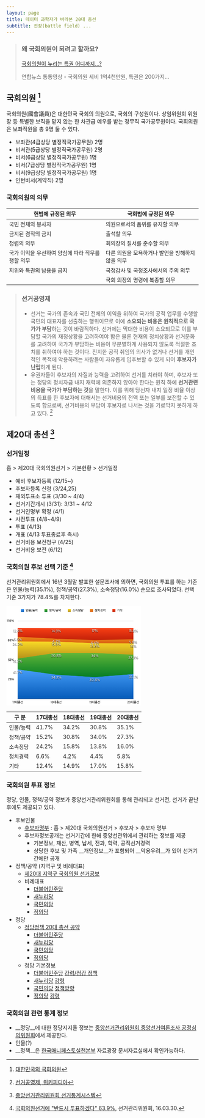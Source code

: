 ```yaml
---
layout: page
title: 데이터 과학자가 바라본 20대 총선
subtitle: 전장(battle field) ... 
---
```



> ### 왜 국회의원이 되려고 할까요?
> 
> [국회의원이 누리는 특권 어디까지...?](https://www.facebook.com/yonhapvideo/videos/1585369938441868/)
> 
> 연합뉴스 통통영상 - 국회의원 세비 1억4천만원, 특권은 200가지...


## 국회의원 [^lawmaker]

국회의원(國會議員)은 대한민국 국회의 의원으로, 국회의 구성원이다. 상임위원회 위원장 등 특별한 보직을 맡지 않는 한 차관급 예우를 받는 정무직 국가공무원이다. 국회의원은 보좌직원을 총 9명 둘 수 있다.

* 보좌관(4급상당 별정직국가공무원) 2명
* 비서관(5급상당 별정직국가공무원) 2명
* 비서(6급상당 별정직국가공무원) 1명
* 비서(7급상당 별정직국가공무원) 1명
* 비서(9급상당 별정직국가공무원) 1명
* 인턴비서(계약직) 2명

### 국회의원의 의무

|   __헌법에 규정된 의무__                   |  __국회법에 규정된 의무__      |
|---------------------------------------|---------------------------------------|
| 국민 전체의 봉사자                         |  의원으로서의 품위를 유지할 의무  |
| 금지된 겸직의 금지                         |  출석할 의무 |
| 청렴의 의무                              |  회의장의 질서를 준수할 의무 |
| 국가 이익을 우선하여 양심에 따라 직무를 행할 의무 |  다른 의원을 모욕하거나 발언을 방해하지 않을 의무 |
| 지위와 특권의 남용을 금지                   |  국정감사 및 국정조사에서의 주의 의무 |
|  | 국회 의장의 명령에 복종할 의무 |



[^lawmaker]: [대한민국의 국회의원](https://ko.wikipedia.org/wiki/대한민국의_국회의원)



> ### 선거공영제
>
> * 선거는 국가의 존속과 국민 전체의 이익을 위하여 국가의 공적 업무를 수행할 국민의 대표자를 선출하는 행위이므로 이에 **소요되는 비용은 원칙적으로 국가가 부담**하는 것이 바람직하다. 선거에는 막대한 비용이 소요되므로 이를 부담할 국가의 재정상황을 고려하여야 함은 물론 현재의 정치상황과 선거문화를 고려하여 국가가 부담하는 비용이 무분별하게 사용되지 않도록 적절한 조치를 취하여야 하는 것이다. 진지한 공직 취임의 의사가 없거나 선거를 개인적인 목적에 악용하려는 사람들이 자유롭게 입후보할 수 있게 되어 **후보자가 난립**하게 된다.
> * 유권자들이 후보자의 자질과 능력을 고려하여 선거를 치러야 하며, 후보자 또는 정당의 정치자금 내지 재력에 의존하지 않아야 한다는 원칙 하에 **선거관련 비용을 국가가 부담하는 것**을 말한다. 이를 위해 당선자 내지 일정 비율 이상의 득표를 한 후보자에 대해서는 선거비용의 전액 또는 일부를 보전할 수 있도록 함으로써, 선거비용의 부담이 후보자로 나서는 것을 가로막지 못하게 하고 있다. [^wiki-ground]

[^wiki-ground]: [선거공영제, 위키피디아](https://ko.wikipedia.org/wiki/선거공영제)


## 제20대 총선 [^nec-info]

[^nec-info]: [중앙선거관리위원회 선거통계시스템](http://info.nec.go.kr/)

### 선거일정

홈 > 제20대 국회의원선거 > 기본현황 > 선거일정

* 예비 후보자등록 (12/15~)
* 후보자등록 신청 (3/24,25)
* 재외투표소 투표 (3/30 ~ 4/4)
* 선거기간개시 (3/31): 3/31 ~ 4/12
* 선거인명부 확정 (4/1)
* 사전투표 (4/8~4/9)
* 투표 (4/13)
* 개표 (4/13 투표종료후 즉시)
* 선거비용 보전청구 (4/25)
* 선거비용 보전 (6/12)


### 국회의원 후보 선택 기준 [^voting-criteria]

선거관리위원회에서 16년 3월말 발표한 설문조사에 의하면, 국회의원 투표를 하는 기준은 인물/능력(35.1%), 정책/공약(27.3%), 소속정당(16.0%) 순으로 조사되었다. 선택기준 3가지가 78.4%를 차지한다.

<img src="fig/voting-criteria.png" alt="후보선택기준" width="70%" />

| 구 분  |17대총선	|18대총선	|19대총선	|20대총선 |
|-------|-------|-------|-------|-------|
|인물/능력	|41.7%	|34.2%	|30.8%	|35.1%  |
|정책/공약	|15.2%	|30.8%	|34.0%	|27.3%  |
|소속정당	|24.2%	|15.8%	|13.8%	|16.0%  |
|정치경력	|6.6%	|4.2%	|4.4%	|5.8%   |
|기타	    |12.4%	|14.9%	|17.0%	|15.8%  |

[^voting-criteria]: [국회의원선거에 "반드시 투표하겠다" 63.9%](http://www.nec.go.kr/portal/bbs/viewPop/B0000342/33190.do?menuNo=200602&searchYear=&searchMonth=&searchWrd=&searchCnd=&viewType=&pageIndex=1), 선거관리위원회, 16.03.30. 


### 국회의원 투표 정보

정당, 인물, 정책/공약 정보가 중앙선거관리위원회를 통해 관리되고 선거전, 선거가 끝난 후에도 제공되고 있다.


* 후보인물
    * [후보자명부](http://info.nec.go.kr/) : 홈 > 제20대 국회의원선거 > 후보자 > 후보자 명부
    * 후보자정보공개는 선거기간에 한해 중앙선관위에서 관리하는 정보를 제공
        * 기본정보, 재산, 병역, 납세, 전과, 학력, 공직선거경력 
        * 상당한 후보 및 가족 __개인정보__가 포함되어 __악용우려__가 있어 선거기간에만 공개   
* 정책/공약 (지역구 및 비례대표)
    * [제20대 지역구 국회의원 선거공보](http://policy.nec.go.kr/svc/policy/PolicyList.do)  
    * 비례대표
        * [더불어민주당](http://policy.nec.go.kr/skin/doc.html?fn=20160419160028245_1.pdf&rs=/preview/html/20160428/)
        * [새누리당](http://policy.nec.go.kr/skin/doc.html?fn=20160419160016188_1.pdf&rs=/preview/html/20160428/)
        * [국민의당](http://policy.nec.go.kr/skin/doc.html?fn=20160419160043368_1.pdf&rs=/preview/html/20160428/)
        * [정의당](http://policy.nec.go.kr/skin/doc.html?fn=20160419160057819_1.pdf&rs=/preview/html/20160428/)
* 정당
	* [정당정책 20대 총선 공약](http://policy.nec.go.kr/svc/policy/PolicyContent02.do)
	    * [더불어민주당](http://policy.nec.go.kr/skin/doc.html?fn=201604130200.pdf&rs=/preview/html/20160428/)
	    * [새누리당](http://policy.nec.go.kr/skin/doc.html?fn=201604130100.pdf&rs=/preview/html/20160428/)    
	    * [국민의당](http://policy.nec.go.kr/skin/doc.html?fn=201604130300.pdf&rs=/preview/html/20160428/)
	    * [정의당](http://policy.nec.go.kr/skin/doc.html?fn=201604130400.pdf&rs=/preview/html/20160428/)
	* 정당 기본정보
	    * [더불어민주당](http://theminjoo.kr/) [강령/정강 정책](http://theminjoo.kr/platform.do)
	    * [새누리당](http://www.saenuriparty.kr/) [강령](http://www.saenuriparty.kr/web/intro/web/listPreambleView.do)
	    * [국민의당](http://people21.kr/) [정책방향](http://people21.kr/policy/)
	    * [정의당](http://www.justice21.org/) [강령](http://www.justice21.org/newhome/about/info02.html)


### 국회의원 관련 통계 정보

* __정당__에 대한 정당지지율 정보는 [중앙선거관리위원회 중앙선거여론조사 공정심의위원회](http://www.nesdc.go.kr)에서 제공한다.
* 인물(?)
* __정책__은 [한국매니페스토실천본부](http://www.manifesto.or.kr/) 자료광장 문서자료실에서 확인가능하다.




